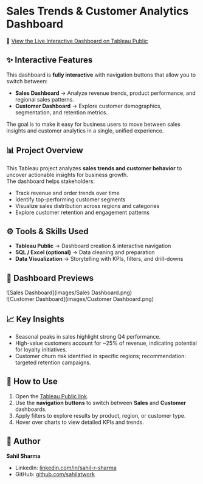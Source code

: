 # Sales Trends & Customer Analytics Dashboard

🔗 [View the Live Interactive Dashboard on Tableau Public](https://public.tableau.com/app/profile/sahil.sharma1936/viz/SalesTrendsandCustomerAnalytics/CustomerDashboard)

## ✨ Interactive Features
This dashboard is **fully interactive** with navigation buttons that allow you to switch between:
- **Sales Dashboard** → Analyze revenue trends, product performance, and regional sales patterns.  
- **Customer Dashboard** → Explore customer demographics, segmentation, and retention metrics.  

The goal is to make it easy for business users to move between sales insights and customer analytics in a single, unified experience.

## 📊 Project Overview
This Tableau project analyzes **sales trends and customer behavior** to uncover actionable insights for business growth.  
The dashboard helps stakeholders:
- Track revenue and order trends over time
- Identify top-performing customer segments
- Visualize sales distribution across regions and categories
- Explore customer retention and engagement patterns

## ⚙️ Tools & Skills Used
- **Tableau Public** → Dashboard creation & interactive navigation  
- **SQL / Excel (optional)** → Data cleaning and preparation  
- **Data Visualization** → Storytelling with KPIs, filters, and drill-downs  

## 📸 Dashboard Previews
![Sales Dashboard](images/Sales Dashboard.png)  
![Customer Dashboard](images/Customer Dashboard.png)  

## 📈 Key Insights
- Seasonal peaks in sales highlight strong Q4 performance.  
- High-value customers account for ~25% of revenue, indicating potential for loyalty initiatives.  
- Customer churn risk identified in specific regions; recommendation: targeted retention campaigns.  

## 🚀 How to Use
1. Open the [Tableau Public link](https://public.tableau.com/app/profile/sahil.sharma1936/viz/SalesTrendsandCustomerAnalytics/CustomerDashboard).  
2. Use the **navigation buttons** to switch between **Sales** and **Customer** dashboards.  
3. Apply filters to explore results by product, region, or customer type.  
4. Hover over charts to view detailed KPIs and trends.  

## 👤 Author
**Sahil Sharma**  
- LinkedIn: [linkedin.com/in/sahil-r-sharma](https://www.linkedin.com/in/sahil-r-sharma)  
- GitHub: [github.com/sahilatwork](https://github.com/sahilatwork)  
